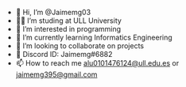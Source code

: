 - 👋 Hi, I’m @Jaimemg03
- 👨‍💻 I’m studing at ULL University
- 👀 I’m interested in programming
- 🌱 I’m currently learning Informatics Engineering
- 💞️ I’m looking to collaborate on projects
- 📱 Discord ID: Jaimemg#6882
- 📫 How to reach me alu0101476124@ull.edu.es or jaimemg395@gmail.com
